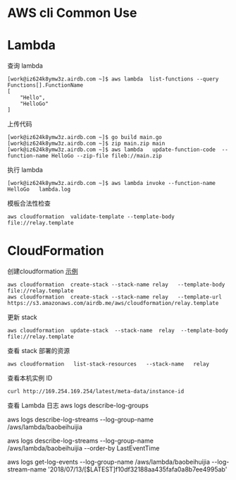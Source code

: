 AWS cli Common Use
==================

# Lambda 
查询 lambda

    [work@iz624k8ymw3z.airdb.com ~]$ aws lambda  list-functions --query Functions[].FunctionName
    [
        "Hello", 
        "HelloGo"
    ]


上传代码

    [work@iz624k8ymw3z.airdb.com ~]$ go build main.go
    [work@iz624k8ymw3z.airdb.com ~]$ zip main.zip main
    [work@iz624k8ymw3z.airdb.com ~]$ aws lambda   update-function-code  --function-name HelloGo --zip-file fileb://main.zip


执行 lambda

    [work@iz624k8ymw3z.airdb.com ~]$ aws lambda invoke --function-name HelloGo   lambda.log

模板合法性检查

    aws cloudformation  validate-template --template-body  file://relay.template 


# CloudFormation
创建cloudformation [示例](https://docs.aws.amazon.com/zh_cn/AWSCloudFormation/latest/UserGuide/sample-templates-services-ap-southeast-1.html)

    aws cloudformation  create-stack --stack-name relay   --template-body  file://relay.template
    aws cloudformation  create-stack --stack-name relay   --template-url  https://s3.amazonaws.com/airdb.me/aws/cloudformation/relay.template

更新 stack

    aws cloudformation  update-stack  --stack-name  relay  --template-body  file://relay.template

查看 stack 部署的资源

    aws cloudformation   list-stack-resources   --stack-name   relay


查看本机实例 ID

    curl http://169.254.169.254/latest/meta-data/instance-id



查看 Lambda 日志
aws logs describe-log-groups

aws logs describe-log-streams --log-group-name /aws/lambda/baobeihuijia

aws logs describe-log-streams --log-group-name /aws/lambda/baobeihuijia --order-by LastEventTime

aws logs get-log-events --log-group-name /aws/lambda/baobeihuijia --log-stream-name '2018/07/13/[$LATEST]f10df32188aa435fafa0a8b7ee4995ab'
